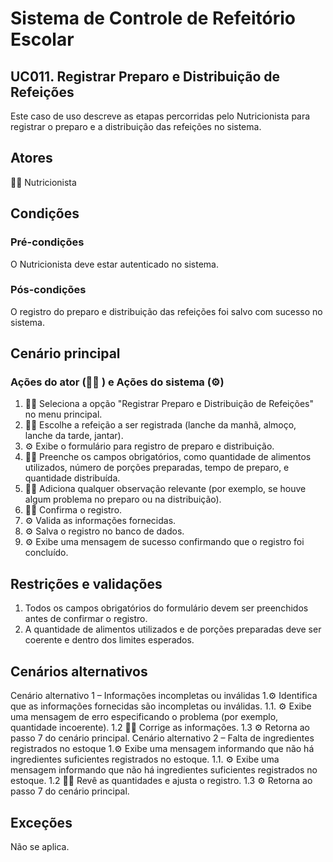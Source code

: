 # Sistema de Controle de Refeitório Escolar

## UC011. Registrar Preparo e Distribuição de Refeições
Este caso de uso descreve as etapas percorridas pelo Nutricionista para registrar o preparo e a distribuição das refeições no sistema.

## Atores
👩‍🍳 Nutricionista

## Condições
### Pré-condições
O Nutricionista deve estar autenticado no sistema.

### Pós-condições
O registro do preparo e distribuição das refeições foi salvo com sucesso no sistema.

## Cenário principal
### Ações do ator (👩‍🍳 ) e Ações do sistema (⚙️)
1. 👩‍🍳 Seleciona a opção "Registrar Preparo e Distribuição de Refeições" no menu principal.
2. 👩‍🍳 Escolhe a refeição a ser registrada (lanche da manhã, almoço, lanche da tarde, jantar).
3. ⚙️ Exibe o formulário para registro de preparo e distribuição.
4. 👩‍🍳 Preenche os campos obrigatórios, como quantidade de alimentos utilizados, número de porções preparadas, tempo de preparo, e quantidade distribuída.
5. 👩‍🍳 Adiciona qualquer observação relevante (por exemplo, se houve algum problema no preparo ou na distribuição).
6. 👩‍🍳 Confirma o registro.
7. ⚙️ Valida as informações fornecidas.
8. ⚙️ Salva o registro no banco de dados.
9. ⚙️ Exibe uma mensagem de sucesso confirmando que o registro foi concluído.

## Restrições e validações
1. Todos os campos obrigatórios do formulário devem ser preenchidos antes de confirmar o registro.
2. A quantidade de alimentos utilizados e de porções preparadas deve ser coerente e dentro dos limites esperados.


## Cenários alternativos
Cenário alternativo 1 –  Informações incompletas ou inválidas
1.⚙️ Identifica que as informações fornecidas são incompletas ou inválidas.
  1.1. ⚙️ Exibe uma mensagem de erro especificando o problema (por exemplo, quantidade incoerente).
  1.2  👩‍🍳 Corrige as informações.
  1.3  ⚙️ Retorna ao passo 7 do cenário principal.
Cenário alternativo 2 – Falta de ingredientes registrados no estoque
1.⚙️ Exibe uma mensagem informando que não há ingredientes suficientes registrados no estoque.
  1.1. ⚙️ Exibe uma mensagem informando que não há ingredientes suficientes registrados no estoque.
  1.2  👩‍🍳 Revê as quantidades e ajusta o registro.
  1.3  ⚙️ Retorna ao passo 7 do cenário principal.
  
## Exceções
Não se aplica.